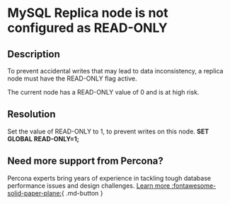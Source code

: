 # MySQL Replica node is not configured as READ-ONLY

## Description

To prevent accidental writes that may lead to data inconsistency, a replica node must have the READ-ONLY flag active.

The current node has a READ-ONLY value of 0 and is at high risk.

## Resolution

Set the value of READ-ONLY to 1, to prevent writes on this node.
**SET GLOBAL READ-ONLY=1;**

## Need more support from Percona?

Percona experts bring years of experience in tackling tough database performance issues and design challenges.
[Learn more :fontawesome-solid-paper-plane:](https://per.co.na/subscribe){ .md-button }
